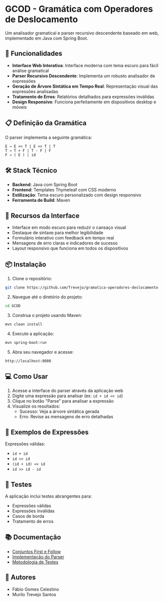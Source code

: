 # GCOD - Gramática com Operadores de Deslocamento

Um analisador gramatical e parser recursivo descendente baseado em web, implementado em Java com Spring Boot.

## 🚀 Funcionalidades

- **Interface Web Interativa**: Interface moderna com tema escuro para fácil análise gramatical
- **Parser Recursivo Descendente**: Implementa um robusto analisador de expressões
- **Geração de Árvore Sintática em Tempo Real**: Representação visual das expressões analisadas
- **Tratamento de Erros**: Relatórios detalhados para expressões inválidas
- **Design Responsivo**: Funciona perfeitamente em dispositivos desktop e móveis

## 📋 Definição da Gramática

O parser implementa a seguinte gramática:

```
E → E << T | E >> T | T
T → T + F | T - F | F
F → ( E ) | id
```

## 🛠️ Stack Técnico

- **Backend**: Java com Spring Boot
- **Frontend**: Templates Thymeleaf com CSS moderno
- **Estilização**: Tema escuro personalizado com design responsivo
- **Ferramenta de Build**: Maven

## 🎨 Recursos da Interface

- Interface em modo escuro para reduzir o cansaço visual
- Destaque de sintaxe para melhor legibilidade
- Formulário interativo com feedback em tempo real
- Mensagens de erro claras e indicadores de sucesso
- Layout responsivo que funciona em todos os dispositivos

## 📦 Instalação

1. Clone o repositório:
```bash
git clone https://github.com/Trevejo/gramatica-operadores-deslocamento.git
```

2. Navegue até o diretório do projeto:
```bash
cd GCOD
```

3. Construa o projeto usando Maven:
```bash
mvn clean install
```

4. Execute a aplicação:
```bash
mvn spring-boot:run
```

5. Abra seu navegador e acesse:
```
http://localhost:8080
```

## 💻 Como Usar

1. Acesse a interface do parser através da aplicação web
2. Digite uma expressão para analisar (ex: `id + id << id`)
3. Clique no botão "Parse" para analisar a expressão
4. Visualize os resultados:
   - Sucesso: Veja a árvore sintática gerada
   - Erro: Revise as mensagens de erro detalhadas

## 📝 Exemplos de Expressões

Expressões válidas:
- `id + id`
- `id << id`
- `(id + id) << id`
- `id >> id - id`

## 🧪 Testes

A aplicação inclui testes abrangentes para:
- Expressões válidas
- Expressões inválidas
- Casos de borda
- Tratamento de erros

## 📚 Documentação

- [Conjuntos First e Follow](docs/first-follow.md)
- [Implementação do Parser](docs/parser-implementation.md)
- [Metodologia de Testes](docs/testing-methodology.md)

## 👥 Autores

- Fábio Gomes Celestino
- Murilo Trevejo Santos


